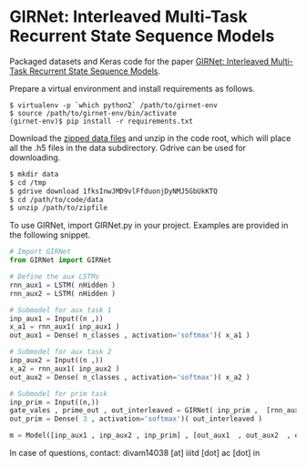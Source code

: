# GIRNet: Interleaved Multi-Task Recurrent State Sequence Models

Packaged datasets and Keras code for the paper [GIRNet: Interleaved Multi-Task Recurrent State Sequence Models](https://arxiv.org/abs/1811.11456).

Prepare a virtual environment and install requirements as follows.
```shell
$ virtualenv -p `which python2` /path/to/girnet-env
$ source /path/to/girnet-env/bin/activate
(girnet-env)$ pip install -r requirements.txt
```

Download the [zipped data files](https://drive.google.com/open?id=1fksInwJMD9vlFfduonjDyNMJ5GbUkKTQ) and unzip in the code root, which will place all the .h5 files in the data subdirectory.  Gdrive can be used for downloading.
```bash
$ mkdir data
$ cd /tmp
$ gdrive download 1fksInwJMD9vlFfduonjDyNMJ5GbUkKTQ
$ cd /path/to/code/data
$ unzip /path/to/zipfile
```

To use GIRNet, import GIRNet.py in your project. Examples are provided in the following snippet.
```python
# Import GIRNet
from GIRNet import GIRNet

# Define the aux LSTMs
rnn_aux1 = LSTM( nHidden )
rnn_aux2 = LSTM( nHidden )

# Submodel for aux task 1
inp_aux1 = Input((n ,))
x_a1 = rnn_aux1( inp_aux1 )
out_aux1 = Dense( n_classes , activation='softmax')( x_a1 )

# Submodel for aux task 2
inp_aux2 = Input((n ,))
x_a2 = rnn_aux1( inp_aux2 )
out_aux2 = Dense( n_classes , activation='softmax')( x_a2 )

# Submodel for prim task
inp_prim = Input((n,))
gate_vales , prime_out , out_interleaved = GIRNet( inp_prim ,  [rnn_aux1 , rnn_aux2 ] , return_sequences=False )
out_prim = Dense( 3 , activation='softmax')( out_interleaved )

m = Model([inp_aux1 , inp_aux2 , inp_prim] , [out_aux1  , out_aux2  , out_prim ] )
```

In case of questions, contact: divam14038 [at] iiitd [dot] ac [dot] in
